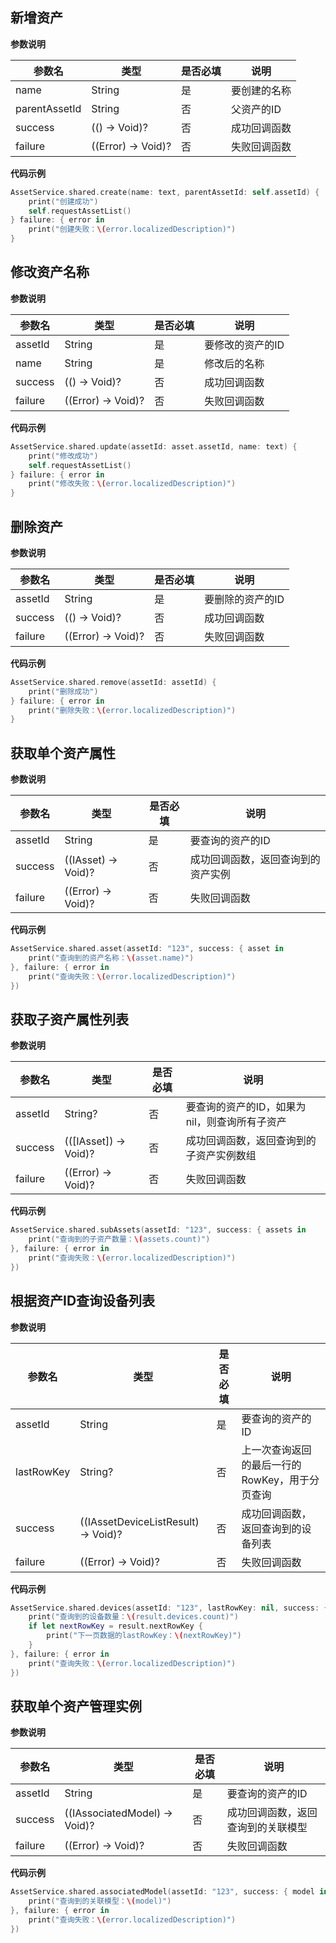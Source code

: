 ## 新增资产

**参数说明**

| 参数名 | 类型 | 是否必填 | 说明 |
| --- | --- | --- | --- |
| name | String | 是 | 要创建的名称 |
| parentAssetId | String | 否 | 父资产的ID |
| success | (() -> Void)? | 否 | 成功回调函数 |
| failure | ((Error) -> Void)? | 否 | 失败回调函数 |

**代码示例**

```swift
AssetService.shared.create(name: text, parentAssetId: self.assetId) {
    print("创建成功")
    self.requestAssetList()
} failure: { error in
    print("创建失败：\(error.localizedDescription)")
}
```

## 修改资产名称

**参数说明**

| 参数名 | 类型 | 是否必填 | 说明 |
| --- | --- | --- | --- |
| assetId | String | 是 | 要修改的资产的ID |
| name | String | 是 | 修改后的名称 |
| success | (() -> Void)? | 否 | 成功回调函数 |
| failure | ((Error) -> Void)? | 否 | 失败回调函数 |

**代码示例**

```swift
AssetService.shared.update(assetId: asset.assetId, name: text) {
	print("修改成功")
    self.requestAssetList()
} failure: { error in
    print("修改失败：\(error.localizedDescription)")
}
```

## 删除资产

**参数说明**

| 参数名 | 类型 | 是否必填 | 说明 |
| --- | --- | --- | --- |
| assetId | String | 是 | 要删除的资产的ID |
| success | (() -> Void)? | 否 | 成功回调函数 |
| failure | ((Error) -> Void)? | 否 | 失败回调函数 |

**代码示例**

```swift
AssetService.shared.remove(assetId: assetId) {
    print("删除成功")
} failure: { error in
    print("删除失败：\(error.localizedDescription)")
}
```

## 获取单个资产属性

**参数说明**

| 参数名 | 类型 | 是否必填 | 说明 |
| --- | --- | --- | --- |
| assetId | String | 是 | 要查询的资产的ID |
| success | ((IAsset) -> Void)? | 否 | 成功回调函数，返回查询到的资产实例 |
| failure | ((Error) -> Void)? | 否 | 失败回调函数 |

**代码示例**

```swift
AssetService.shared.asset(assetId: "123", success: { asset in
    print("查询到的资产名称：\(asset.name)")
}, failure: { error in
    print("查询失败：\(error.localizedDescription)")
})
```

## 获取子资产属性列表

**参数说明**

| 参数名 | 类型 | 是否必填 | 说明 |
| --- | --- | --- | --- |
| assetId | String? | 否 | 要查询的资产的ID，如果为nil，则查询所有子资产 |
| success | (([IAsset]) -> Void)? | 否 | 成功回调函数，返回查询到的子资产实例数组 |
| failure | ((Error) -> Void)? | 否 | 失败回调函数 |

**代码示例**

```swift
AssetService.shared.subAssets(assetId: "123", success: { assets in
    print("查询到的子资产数量：\(assets.count)")
}, failure: { error in
    print("查询失败：\(error.localizedDescription)")
})
```

## 根据资产ID查询设备列表

**参数说明**

| 参数名 | 类型 | 是否必填 | 说明 |
| --- | --- | --- | --- |
| assetId | String | 是 | 要查询的资产的ID |
| lastRowKey | String? | 否 | 上一次查询返回的最后一行的RowKey，用于分页查询 |
| success | ((IAssetDeviceListResult) -> Void)? | 否 | 成功回调函数，返回查询到的设备列表 |
| failure | ((Error) -> Void)? | 否 | 失败回调函数 |

**代码示例**

```swift
AssetService.shared.devices(assetId: "123", lastRowKey: nil, success: { result in
    print("查询到的设备数量：\(result.devices.count)")
    if let nextRowKey = result.nextRowKey {
        print("下一页数据的lastRowKey：\(nextRowKey)")
    }
}, failure: { error in
    print("查询失败：\(error.localizedDescription)")
})
```

## 获取单个资产管理实例

**参数说明**

| 参数名 | 类型 | 是否必填 | 说明 |
| --- | --- | --- | --- |
| assetId | String | 是 | 要查询的资产的ID |
| success | ((IAssociatedModel) -> Void)? | 否 | 成功回调函数，返回查询到的关联模型 |
| failure | ((Error) -> Void)? | 否 | 失败回调函数 |

**代码示例**

```swift
AssetService.shared.associatedModel(assetId: "123", success: { model in
    print("查询到的关联模型：\(model)")
}, failure: { error in
    print("查询失败：\(error.localizedDescription)")
})
```